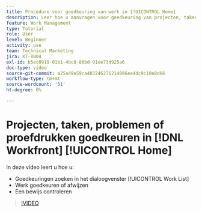 ```yaml
---
title: Procedure voor goedkeuring van werk in [!UICONTROL Home]
description: Leer hoe u aanvragen voor goedkeuring van projecten, taken, uitgaven en proefdrukken kunt vinden in het dialoogvenster [!UICONTROL Work List]keurt dan of verwerpt het werk in [!DNL  Workfront].
feature: Work Management
type: Tutorial
role: User
level: Beginner
activity: use
team: Technical Marketing
jira: KT-8804
exl-id: b5ec0919-01b1-4bc8-86bd-91ee73d925a6
doc-type: video
source-git-commit: a25a49e59ca483246271214886ea4dc9c10e8d66
workflow-type: tm+mt
source-wordcount: '51'
ht-degree: 0%

---
```


# Projecten, taken, problemen of proefdrukken goedkeuren in [!DNL Workfront] [!UICONTROL Home]

In deze video leert u hoe u:

* Goedkeuringen zoeken in het dialoogvenster [!UICONTROL Work List]
* Werk goedkeuren of afwijzen
* Een bewijs controleren

>[!VIDEO](https://video.tv.adobe.com/v/335105/?quality=12&learn=on)

<!---
learn more URLs
--->
